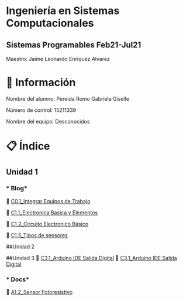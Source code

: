 # Ingeniería en Sistemas Computacionales

## Sistemas Programables Feb21-Jul21
Maestro: Jaime Leonardo Enriquez Alvarez

# :busts_in_silhouette: Información
 
Nombre del alumno: Pereida Romo Gabriela Giselle

Número de control: 15211339

Nombre del equipo: Desconocidos

# :clipboard: Índice
## Unidad 1

### * Blog*
:low_brightness: [C0.1_Integrar Equipos de Trabajo](https://github.com/pereida/SistemasProgramables/blob/main/Blog/C0.1_IntegrarEquiposdeTrabajo_PereidaRomoGabrielaGiselle.md)

:low_brightness: [C1.1_Electronica Basica y Elementos](https://github.com/pereida/SistemasProgramables/blob/main/Blog/C1.1_ElectronicaBasica_y_Elementos_PereidaRomoGabrielaGiselle.md)

:low_brightness: [C1.2_Circuito Electronico Básico](https://github.com/pereida/SistemasProgramables/blob/main/Blog/C1.2_CircuitoElectronicoBasico_PereidaRomoGabrielaGiselle.md)

:low_brightness: [C1.5_Tipos de sensores](https://github.com/pereida/SistemasProgramables/blob/main/Blog/C1.5_Tipos_De_%20Sensores_PereidaRomoGabrielaGiselle.md)

##Unidad 2


##Unidad 3
:low_brightness: [C3.1_Arduino IDE Salida Digital](https://github.com/pereida/SistemasProgramables/blob/main/Blog/C3.1_ArduinoIDE_SalidaDigital_PereidaRomoGabrielaGiselle.md)
:low_brightness: [C3.1_Arduino IDE Salida Digital](https://github.com/pereida/SistemasProgramables/blob/main/Blog/C3.2_ArduinoIDE_EntradaDigitalImpresionSerial_PereidaRomoGabrielaGiselle.md)

 ###  * Docs*
 
 :pushpin: [A1.2_Sensor Fotoresistivo](https://github.com/pereida/SistemasProgramables/blob/main/docs/A1.2_Sensor_Fotoresistivo_PereidaRomoGabrielaGiselle.md)
